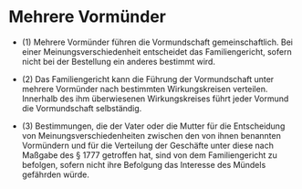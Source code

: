# Mehrere Vormünder

- (1) Mehrere Vormünder führen die Vormundschaft gemeinschaftlich. Bei einer Meinungsverschiedenheit entscheidet das Familiengericht, sofern nicht bei der Bestellung ein anderes bestimmt wird.

- (2) Das Familiengericht kann die Führung der Vormundschaft unter mehrere Vormünder nach bestimmten Wirkungskreisen verteilen. Innerhalb des ihm überwiesenen Wirkungskreises führt jeder Vormund die Vormundschaft selbständig.

- (3) Bestimmungen, die der Vater oder die Mutter für die Entscheidung von Meinungsverschiedenheiten zwischen den von ihnen benannten Vormündern und für die Verteilung der Geschäfte unter diese nach Maßgabe des § 1777 getroffen hat, sind von dem Familiengericht zu befolgen, sofern nicht ihre Befolgung das Interesse des Mündels gefährden würde.

